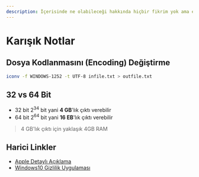 ```yaml
---
description: İçerisinde ne olabileceği hakkında hiçbir fikrim yok ama en azından işletim sistemi ile alakalı olur 🥴
---
```


# Karışık Notlar

## Dosya Kodlanmasını (Encoding) Değiştirme

```sh
iconv -f WINDOWS-1252 -t UTF-8 infile.txt > outfile.txt
```

## 32 vs 64 Bit

- 32 bit $2 ^ {34}$ bit yani **4 GB**'lık çıktı verebilir
- 64 bit $2 ^ {64}$ bit yani **16 EB**'lık çıktı verebilir

> 4 GB'lık çıktı için yaklaşık 4GB RAM

## Harici Linkler

- [Apple Detaylı Açıklama]
- [Windows10 Gizlilik Uygulaması]

[32 vs 64 bit]: https://www.youtube.com/watch?v=KgiMzKb8dD0
[apple detaylı açıklama]: https://www.quora.com/Why-cant-Windows-10-be-as-clean-and-organized-as-OSX-Yosemite
[windows10 gizlilik uygulaması]: https://www.makeuseof.com/tag/windows-10-manage-privacy/

